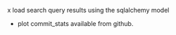 x load search query results using the sqlalchemy model

- plot commit_stats available from github.

